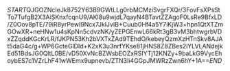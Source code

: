 $START$QJGOZNcIeJk8752Y63B9GWtLLg0rbMCMziSvgrFXQr/3FovFsXPsStTo7TufgB2X3AiSKnxfcqnU9/AKl8u9wjdL7qayN4BTavtZZAgoF0LsRe9BfxLD/Z0Oov8pTE/79iR8yrPewI9Ncx7JklJvIB+Cuub0Hf4a5Y7iKjW3+hpn1QtXTZmGOwXR+neHNw1u4sKpNn5cdvzNK/yZEPGEnwL66kRt3gB3vM3bhtwgrbVDxZZqddKGcKrLR/fJKPN53Kh2bVXTxZAd9TEhdO/kebeyQzmXzHTnSkv8AJAt5daG4c/g+WP6GcteGlDId+K2xK3u3nrfYKse81jHNS8Z8ZBes2iYLVLANdejkEd51BdsJG0QltL0BE/vD50XvNcBZWsbEOZxRSIYTj12KNZy+9baLkG9VycEhoybES7c1VZrLhF41wWEmx9upnevb/ZTN3Ii4GGpJMWRzZwn6hY+1A==$END$